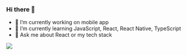 ### Hi there 👋



- 🔭 I’m currently working on mobile app
- 🌱 I’m currently learning JavaScript, React, React Native, TypeScript
- 💬 Ask me about React or my tech stack


<img src="https://github-readme-stats.vercel.app/api?username=ejararv&&show_icons=true&title_color=ffffff&icon_color=bb2acf&text_color=daf7dc&bg_color=151515">
